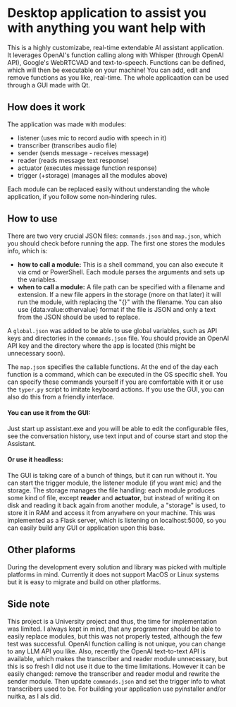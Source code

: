 # Desktop application to assist you with anything you want help with
This is a highly customizabe, real-time extendable AI assistant application. It leverages OpenAI's function calling along with Whisper (through OpenAI API), Google's WebRTCVAD and text-to-speech.
Functions can be defined, which will then be executable on your machine! You can add, edit and remove functions as you like, real-time. The whole applicaation can be used through a GUI made with Qt.



## How does it work
The application was made with modules:
 - listener (uses mic to record audio with speech in it)
 - transcriber (transcribes audio file)
 - sender (sends message - receives message)
 - reader (reads message text response)
 - actuator (executes message function response)
 - trigger (+storage) (manages all the modules above)

Each module can be replaced easily without understanding the whole application, if you follow some non-hindering rules.



## How to use
There are two very crucial JSON files: `commands.json` and `map.json`, which you should check before running the app.
The first one stores the modules info, which is:
 - **how to call a module:** This is a shell command, you can also execute it via cmd or PowerShell. Each module parses the arguments and sets up the variables.
 - **when to call a module:** A file path can be specified with a filename and extension. If a new file appers in the storage (more on that later) it will run the module, with replacing the "{}" with the filename. You can also use {data:value:othervalue} format if the file is JSON and only a text from the JSON should be used to replace.

A `global.json` was added to be able to use global variables, such as API keys and directories in the `commands.json` file. You should provide an OpenAI API key and the directory where the app is located (this might be unnecessary soon).

The `map.json` specifies the callable functions. At the end of the day each function is a command, which can be executed in the OS specific shell. You can specify these commands yourself if you are comfortable with it or use the `typer.py` script to imitate keyboard actions. If you use the GUI, you can also do this from a friendly interface.


#### You can use it from the GUI:
Just start up assistant.exe and you will be able to edit the configurable files, see the conversation history, use text input and of course start and stop the Assistant.


#### Or use it headless:
The GUI is taking care of a bunch of things, but it can run without it. You can start the trigger module, the listener module (if you want mic) and the storage.
The storage manages the file handling: each module produces some kind of file, except **reader** and **actuator**, but instead of writing it on disk and reading it back again from another module, a "storage" is used, to store it in RAM and access it from anywhere on your machine. This was implemented as a Flask server, which is listening on localhost:5000, so you can easily build any GUI or application upon this base.



## Other plaforms
During the development every solution and library was picked with multiple platforms in mind. Currently it does not support MacOS or Linux systems but it is easy to migrate and build on other platforms.



## Side note
This project is a University project and thus, the time for implementation was limited. I always kept in mind, that any programmer should be able to easily replace modules, but this was not properly tested, although the few test was successful. OpenAI function calling is not unique, you can change to any LLM API you like. Also, recently the OpenAI text-to-text API is available, which makes the transcriber and reader module unnecessary, but this is so fresh I did not use it due to the time limitations. However it can be easily changed: remove the transcriber and reader modul and rewrite the sender module. Then update `commands.json` and set the trigger info to what transcribers used to be.
For building your application use pyinstaller and/or nuitka, as I als did.

